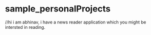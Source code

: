 # sample_personalProjects
//hi i am abhinav, i have a news reader application which you might be intersted in reading.

